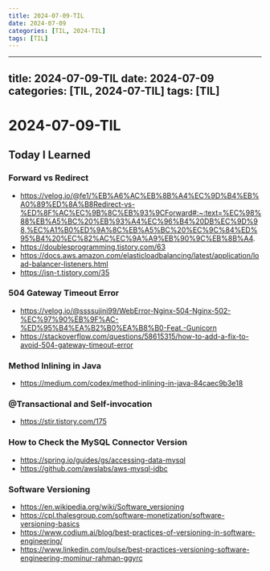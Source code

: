 ```yaml
---
title: 2024-07-09-TIL
date: 2024-07-09
categories: [TIL, 2024-TIL]
tags: [TIL]
---
```


---
title: 2024-07-09-TIL
date: 2024-07-09
categories: [TIL, 2024-07-TIL]
tags: [TIL]
---

# 2024-07-09-TIL

## Today I Learned

### Forward vs Redirect

- https://velog.io/@fe1/%EB%A6%AC%EB%8B%A4%EC%9D%B4%EB%A0%89%ED%8A%B8Redirect-vs-%ED%8F%AC%EC%9B%8C%EB%93%9CForward#:~:text=%EC%98%88%EB%A5%BC%20%EB%93%A4%EC%96%B4%20DB%EC%9D%98,%EC%A1%B0%ED%9A%8C%EB%A5%BC%20%EC%9C%84%ED%95%B4%20%EC%82%AC%EC%9A%A9%EB%90%9C%EB%8B%A4.
- https://doublesprogramming.tistory.com/63
- https://docs.aws.amazon.com/elasticloadbalancing/latest/application/load-balancer-listeners.html
- https://isn-t.tistory.com/35

### 504 Gateway Timeout Error

- https://velog.io/@ssssujini99/WebError-Nginx-504-Nginx-502-%EC%97%90%EB%9F%AC-%ED%95%B4%EA%B2%B0%EA%B8%B0-Feat.-Gunicorn
- https://stackoverflow.com/questions/58615315/how-to-add-a-fix-to-avoid-504-gateway-timeout-error

### Method Inlining in Java

- https://medium.com/codex/method-inlining-in-java-84caec9b3e18

### @Transactional and Self-invocation

- https://stir.tistory.com/175

### How to Check the MySQL Connector Version

- https://spring.io/guides/gs/accessing-data-mysql
- https://github.com/awslabs/aws-mysql-jdbc

### Software Versioning

- https://en.wikipedia.org/wiki/Software_versioning
- https://cpl.thalesgroup.com/software-monetization/software-versioning-basics
- https://www.codium.ai/blog/best-practices-of-versioning-in-software-engineering/
- https://www.linkedin.com/pulse/best-practices-versioning-software-engineering-mominur-rahman-ggyrc